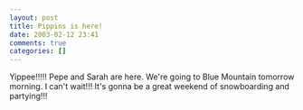 ```yaml
---
layout: post
title: Pippins is here!
date: 2003-02-12 23:41
comments: true
categories: []
---
```

Yippee!!!!! Pepe and Sarah are here. We're going to Blue Mountain tomorrow morning. I can't wait!!! It's gonna be a great weekend of snowboarding and partying!!!
